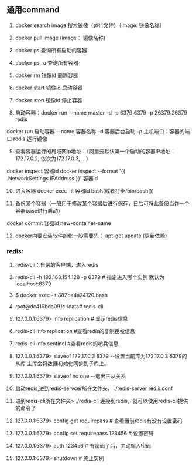 ## 通用command

1. docker search image 搜索镜像（运行文件）（image: 镜像名称）
2. docker pull image (image： 镜像名称)
3. docker ps 查询所有启动的容器
4. docker ps  -a  查询所有容器
5. docker rm 镜像id    删除容器
6. docker start 镜像id   启动容器
7. docker stop 镜像id    停止容器

8. 启动容器：docker run --name master -d  -p 6379:6379 -p 26379:26379  redis
 
  docker run 启动容器
  --name 容器名称
  -d 容器后台启动
  -p 主机端口：容器的端口
  redis 运行镜像

9. 查看容器运行的局域网ip地址：（阿里云默认第一个启动的容器IP地址：172.17.0.2, 依次为172.17.0.3, ...）

  docker inspect 容器id
  docker inspect --format '{{ .NetworkSettings.IPAddress }}' 容器id

10. 进入容器 docker exec -it  容器id bash(或者打全/bin/bash())

11. 备份某个容器（一般用于修改某个容器后进行保存，日后可将此备份当作一个容器base进行启动）

  docker commit 容器id new-container-name

12. docker内要安装软件的化一般需要先： apt-get update (更新依赖)

### redis:

1. redis-cli：自带的客户端，进入redis
1. redis-cli -h 192.168.154.128 -p 6379 # 指定进入哪个实例 默认为localhost:6379

2. $ docker exec -it 882ba4a24120 bash
3. root@dc416bda091c:/data# redis-cli
4. 127.0.0.1:6379> info replication  # 显示redis信息
5. redis-cli info replication #查看redis的复制授权信息
6. redis-cli info sentinel   #查看redis的哨兵信息

7. 127.0.0.1:6379> slaveof 172.17.0.3 6379 --设置当前库为172.17.0.3 6379的从库 主库会将数据初始化同步到子库上。
8. 127.0.0.1:6379> slaveof no one  --退出主从关系

9. 启动redis,进到redis-servcer所在文件夹， ./redis-server   redis.conf
10. 进到redis-cli所在文件夹> ./redis-cli  连接到redis，就可以使用redis-cli提供的命令了
11. 127.0.0.1:6379> config get requirepass # 查看当前redis有没有设置密码
12. 127.0.0.1:6379> config set requirepass 123456 # 设置密码
13. 127.0.0.1:6379> auth 123456 # 有密码了后，主动输入密码
14. 127.0.0.1:6379> shutdown # 终止实例







